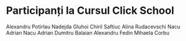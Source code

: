 # Participanți la Cursul Click School
Alexandru Potirlau
Nadejda Gluhoi
Chiril Saftiuc
Alina Rudacevschi
Nacu Adrian
Nacu Adrian
Dumitru Balaian
Alexandru Fedin
Mihaela Corbu